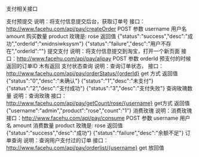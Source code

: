 支付相关接口

支付预提交
说明：将支付信息提交后台，获取订单号
接口：http://www.facehu.com/api/pay/createOrder
POST 参数
username 用户名
amount 购买数量
product 玫瑰是: rose
返回值
{"status":"success","desc":"成功","orderId":"xnidnsiwksysm"}
{"status":"failure","desc":"用户不存在","orderId":""}
提交支付
说明：将支付信息提交到淘宝，打开一个新页面
接口：http://www.facehu.com/api/pay/alipay
POST 参数
orderId 预支付的时候返回的订单ID
木有返回
支付状态查询
说明：查询订单状态，
接口：http://www.facehu.com/api/pay/orderStatus/{orderId}
get 方式
返回值
{"status":"0","desc":"未确认"}
{"status":"1","desc":"未支付"}
{"status":"2","desc":"支付成功"}
{"status":"3","desc":"支付失败"}
 查询玫瑰数量
说明：查询玫瑰
接口：http://www.facehu.com/api/pay/getCount/rose/{username}
get方式
返回值
{"username":"admin","product":"rose","count":"1"}
消费玫瑰
说明：消费玫瑰
接口：http://www.facehu.com/api/pay/consume
POST 参数
username 用户名
amount 消费数量
product 玫瑰是: rose
返回值
{"status":"success","desc":"成功"}
{"status":"failure","desc":"余额不足"}
订单查询
说明：查询用户支付过的订单
接口：http://www.facehu.com/api/pay/orderlist/{username}
get
放回值
